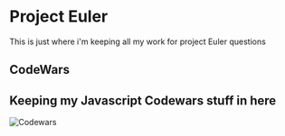 # Project Euler 
This is just where i'm keeping all my work for project Euler questions

## CodeWars
Keeping my Javascript Codewars stuff in here
-----
![Codewars](https://www.codewars.com/users/chrislojacono/badges/large)
